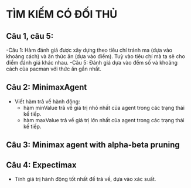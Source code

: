 # TÌM KIẾM CÓ ĐỐI THỦ
## Câu 1, câu 5:
  -Câu 1: Hàm đánh giá được xây dựng theo tiêu chí tránh ma (dựa vào khoảng cách) và ăn thức ăn (dựa vào điểm). Tuỳ vào tiêu chí mà ta sẽ cho điểm đánh giá khác nhau.
  -Câu 5: Đánh giá dựa vào đểm số và khoảng cách của pacman với thức ăn gần nhất.
## Câu 2: MinimaxAgent
  - Viết hàm trả về hành động:
    + hàm minValue trả về giá trị nhỏ nhất của agent trong các trạng thái kế tiếp.
    + hàm maxValue trả về giá trị lớn nhất của agent trong các trạng thái kế tiếp.
## Câu 3: Minimax agent with alpha-beta pruning 
## Câu 4: Expectimax
  - Tính giá trị hành động tốt nhất để trả về, dựa vào xác suất.
